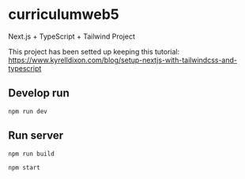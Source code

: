 # curriculumweb5
Next.js + TypeScript + Tailwind Project

This project has been setted up keeping this tutorial: https://www.kyrelldixon.com/blog/setup-nextjs-with-tailwindcss-and-typescript

## Develop run

```
npm run dev
```

## Run server

```
npm run build

npm start
```